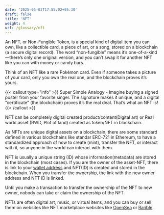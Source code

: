 ```yaml
---
date: '2025-05-03T17:55:02+05:30'
draft: false
title: 'NFT'
weight: 4
url: /glossary/nft
---
```


An NFT, or Non-Fungible Token, is a special kind of digital item you can own, like a collectible card, a piece of art, or a song, stored on a blockchain (a secure digital record). The word “non-fungible” means it’s one-of-a-kind—there’s only one original version, and you can’t swap it for another NFT like you can with money or candy bars.

Think of an NFT like a rare Pokémon card. Even if someone takes a picture of your card, only you own the real one, and the blockchain proves it’s yours.

{{< callout type="info" >}}
Super Simple Analogy - Imagine buying a signed poster from your favorite singer. The signature makes it unique, and a digital “certificate” (the blockchain) proves it’s the real deal. That’s what an NFT is!
{{< /callout >}}

NFT can be completely digital created product/content(Digital art) or Real world asset (RWD, Plot of land) created as token/NFT in blockchain. 

As NFTs are unique digital assets on a blockchain, there are some standard defined in various blockchains like standar ERC-721 in Ethereum, to have a standardized approach of how to create (mint), transfer the NFT, or interact with it, so anyone in the world can interact with them.

NFT is usually a unique string (ID) whose information(metadata) are stored in the blockchain (most cases). If you are the owner of the asset-NFT, there is link to your [wallet address](/glossary/wallet) and NFT(ID) is created and stored in the blockchain. When you transfer the ownership, the link with the new owner address and NFT ID is linked. 

Until you make a transaction to transfer the ownership of the NFT to new owner, nobody can take or claim the ownership of the NFT.

NFTs are often digital art, music, or virtual items, and you can buy or sell them on websites like NFT marketplace websites like [OpenSea](https://opensea.io/) or [Rarible](https://rarible.com/).
  

